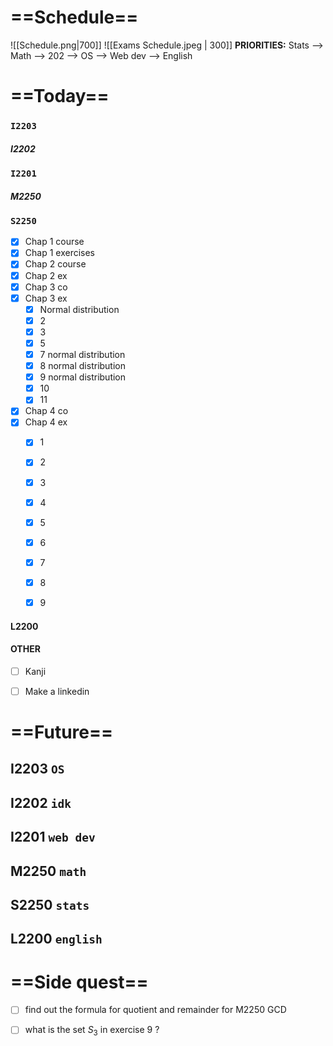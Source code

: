 # ==Schedule==
![[Schedule.png|700]]
![[Exams Schedule.jpeg | 300]]
**PRIORITIES:** Stats -->  Math --> 202 -->  OS --> Web dev --> English

# ==Today==
### `I2203`

##### I2202

### `I2201`

##### M2250

### `S2250`
- [x] Chap 1 course
- [x] Chap 1 exercises
- [x] Chap 2 course
- [x] Chap 2 ex
- [x] Chap 3 co
- [x] Chap 3 ex
	- [x] Normal distribution
	- [x] 2
	- [x] 3
	- [x] 5
	- [x] 7 normal distribution 
	- [x] 8 normal distribution
	- [x] 9 normal distribution
	- [x] 10 
	- [x] 11
- [x] Chap 4 co
- [x] Chap 4 ex
	- [x] 1
	- [x] 2
	- [x] 3
	- [x] 4
	- [x] 5
	- [x] 6
	- [x] 7
	- [x] 8
	- [x] 9


#### L2200
#### OTHER
- [ ] Kanji
- [ ] Make a linkedin

	
# ==Future==


## I2203 `OS`

## I2202 `idk`

## I2201 `web dev`


## M2250 `math`

## S2250 `stats`


## L2200 `english`

# ==Side quest==
- [ ] find out the formula for quotient and remainder for M2250 GCD
- [ ] what is the set $S_3$ in exercise 9 ?

